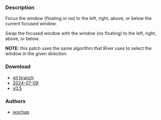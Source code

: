 ### Description
Focus the window (floating or no) to the left, right, above, or below the current focused window.

Swap the focused window with the window (no floating) to the left, right, above, or below.

**NOTE:** this patch uses the same algorithm that River uses to select the window in the given direction.

### Download
- [git branch](https://codeberg.org/wochap/dwl/src/branch/v0.5/swapandfocusdir)
- [2024-07-09](https://codeberg.org/dwl/dwl-patches/raw/commit/13d96b51b54500dd24544cf3a73c61b7a1414bc6/patches/swapandfocusdir/swapandfocusdir.patch)
- [v0.5](https://codeberg.org/dwl/dwl-patches/raw/branch/main/patches/swapandfocusdir/swapandfocusdir.patch)

### Authors
- [wochap](https://codeberg.org/wochap)
